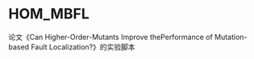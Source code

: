 # HOM_MBFL
论文《Can Higher-Order-Mutants Improve thePerformance of Mutation-based Fault Localization?》的实验脚本
